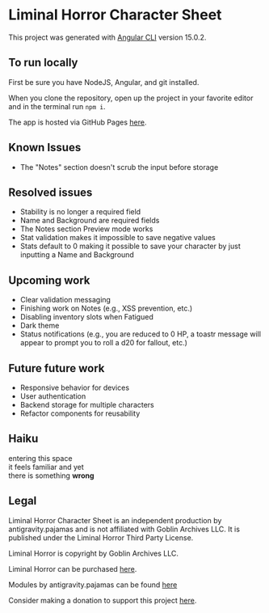 # Liminal Horror Character Sheet

This project was generated with [Angular CLI](https://github.com/angular/angular-cli) version 15.0.2.

## To run locally
First be sure you have NodeJS, Angular, and git installed. 

When you clone the repository, open up the project in your favorite editor and in the terminal run `npm i`.

The app is hosted via GitHub Pages [here](https://antigravitypajamas.github.io/liminal-horror-character-sheet/).

## Known Issues
- The "Notes" section doesn't scrub the input before storage

## Resolved issues
- Stability is no longer a required field
- Name and Background are required fields
- The Notes section Preview mode works
- Stat validation makes it impossible to save negative values
- Stats default to 0 making it possible to save your character by just inputting a Name and Background

## Upcoming work
- Clear validation messaging
- Finishing work on Notes (e.g., XSS prevention, etc.)
- Disabling inventory slots when Fatigued
- Dark theme
- Status notifications (e.g., you are reduced to 0 HP, a toastr message will appear to prompt you to roll a d20 for fallout, etc.)

## Future future work
- Responsive behavior for devices
- User authentication
- Backend storage for multiple characters
- Refactor components for reusability

## Haiku
entering this space\
it feels familiar and yet\
there is something **wrong**

## Legal
Liminal Horror Character Sheet is an independent production by antigravity.pajamas and is not affiliated with Goblin Archives LLC. It is published under the Liminal Horror Third Party License.

Liminal Horror is copyright by Goblin Archives LLC.

Liminal Horror can be purchased [here](https://goblinarchives.itch.io/liminal-horror).

Modules by antigravity.pajamas can be found [here](https://antigravitypajamas.itch.io/)

Consider making a donation to support this project [here](https://ko-fi.com/antigravitypajamas).
